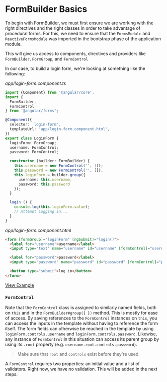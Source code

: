 # FormBuilder Basics

To begin with FormBuilder, we must first ensure we are working with the right directives and the right classes in order to take advantage of procedural forms. For this, we need to ensure that the `FormsModule` and `ReactiveFormsModule` was imported in the bootstrap phase of the application module.

This will give us access to components, directives and providers like `FormBuilder`, `FormGroup`, and `FormControl`

In our case, to build a login form, we're looking at something like the following:

_app/login-form.component.ts_
```ts
import {Component} from '@angular/core';
import {
  FormBuilder,
  FormControl
} from '@angular/forms';

@Component({
  selector: 'login-form',
  templateUrl: 'app/login-form.component.html',
})
export class LoginForm {
  loginForm: FormGroup;
  username: FormControl;
  password: FormControl;

  constructor (builder: FormBuilder) {
    this.username = new FormControl('', []);
    this.password = new FormControl('', []);
    this.loginForm = builder.group({
      username: this.username,
      password: this.password
    });
  }

  login () {
    console.log(this.loginForm.value);
    // Attempt Logging in...
  }
}
```

_app/login-form.component.html_
```html
<form [formGroup]="loginForm" (ngSubmit)="login()">
  <label for="username">username</label>
  <input type="text" name="username" id="username" [formControl]="username">

  <label for="password">password</label>
  <input type="password" name="password" id="password" [formControl]="password">

  <button type="submit">log in</button>
</form>
```

[View Example](https://plnkr.co/edit/PiCgcL?p=preview)

### `FormControl`
Note that the `FormControl` class is assigned to similarly named fields, both on `this` and in the `FormBuilder#group({ })` method.
This is mostly for ease of access.
By saving references to the `FormControl` instances on `this`, you can access the inputs in the template without having to reference the form itself.
The form fields can otherwise be reached in the template by using `loginForm.controls.username` and `loginForm.controls.password`.
Likewise, any instance of `FormControl` in this situation can access its parent group by using its `.root` property (e.g. `username.root.controls.password`).
> Make sure that `root` and `controls` exist before they're used.

A `FormControl` requires two properties: an initial value and a list of validators.
Right now, we have no validation. This will be added in the next steps.
